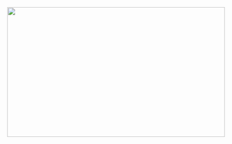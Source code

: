 <img src="https://user-images.githubusercontent.com/59776760/187058596-013485b0-c7c5-473a-af17-2d839c063f3f.gif" width="100%" height="300px"> 
